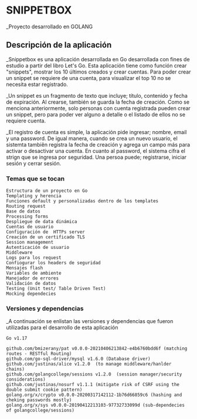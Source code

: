 # SNIPPETBOX

_Proyecto desarrollado en GOLANG


## Descripción de la aplicación  

_Snippetbox es una aplicación desarrollada en Go desarrollada con fines de estudio a partir del libro Let's Go. Esta aplicación tiene como función crear "snippets", mostrar los 10 últimos creados y crear cuentas. Para poder crear un snippet se requiere de una cuenta, para visualizar el top 10 no se necesita estar registrado.

_Un snippet es un fragmento de texto que incluye; título, contenido y fecha de expiración. Al crearse, también se guarda la fecha de creación. Como se menciona anteriormente, solo personas con cuenta registrada pueden crear un snippet, pero para poder ver alguno a detalle o el listado de ellos no se requiere cuenta.

_El registro de cuenta es simple, la aplicación pide ingresar; nombre, email y una password. 
De igual manera, cuando se crea un nuevo usuario, el sistemta tambiên registra la fecha de creación y agrega un campo más para activar o desactivar una cuenta. En cuanto al password, el sistema cifra el strign que se ingresa por seguridad.
Una persoa puede; registrarse, iniciar sesión y cerrar sesión.

### Temas que se tocan

```
Estructura de un proyecto en Go
Templating y herencia
Funciones default y personalizadas dentro de los templates
Routing request
Base de datos
Processing forms
Despliegue de data dinámica
Cuentas de usuario
Configuración de  HTTPs server
Creación de un certificado TLS
Session management
Autenticación de usuario
Middleware
Logs para los request
Confiogurar los headers de seguridad
Mensajes flash
Variables de ambiente
Manejador de errores
Validación de datos
Testing (Unit test/ Table Driven Test)
Mocking dependecies
```

### Versiones y dependencias

_A continuación se enlistan las versiones y dependencias que fueron utilizadas para el desarrollo de esta aplicación

```
Go v1.17

github.com/bmizerany/pat v0.0.0-20210406213842-e4b6760bdd6f (matching routes - RESTful Routing)
github.com/go-sql-driver/mysql v1.6.0 (Database driver)
github.com/justinas/alice v1.2.0  (to manage middleware/hanlder chains)
github.com/golangcollege/sessions v1.2.0  (session manager/security considerations)
github.com/justinas/nosurf v1.1.1 (mitigate risk of CSRF using the double submit cookie pattern)
golang.org/x/crypto v0.0.0-20200317142112-1b76d66859c6 (hashing and cheking passwords mostly)
golang.org/x/sys v0.0.0-20190412213103-97732733099d (sub-dependecies of golangcollege/sessions)
```
